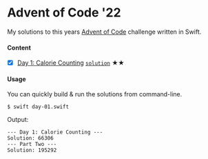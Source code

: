 # Advent of Code '22

My solutions to this years [Advent of Code](https://adventofcode.com) challenge written in Swift.

#### Content

- [x] [Day 1: Calorie Counting](https://adventofcode.com/2022/day/1) [`solution`](day-01.swift) ★★

#### Usage

You can quickly build & run the solutions from command-line.
```shell
$ swift day-01.swift
```
Output:
```
--- Day 1: Calorie Counting ---
Solution: 66306
--- Part Two ---
Solution: 195292
```
